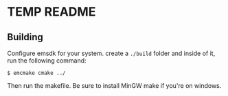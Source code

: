 # TEMP README

## Building
Configure emsdk for your system. create a `./build` folder and inside of it, run the following command:
```
$ emcmake cmake ../
```
Then run the makefile. Be sure to install MinGW make if you're on windows.
